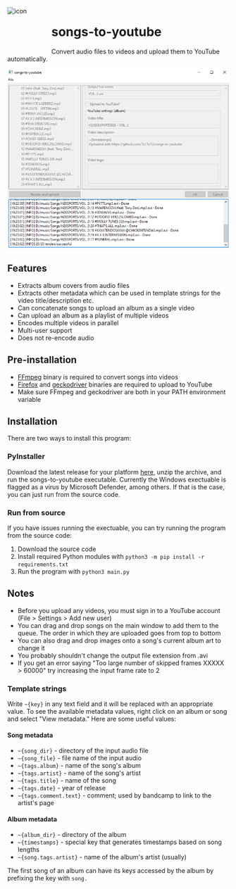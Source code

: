 <img align="left" width="100" height="100" src="https://raw.githubusercontent.com/7x11x13/songs-to-youtube/master/image/icon.ico" alt="icon">

# songs-to-youtube

Convert audio files to videos and upload them to YouTube automatically.

![Example](/docs/example.png)

## Features
- Extracts album covers from audio files
- Extracts other metadata which can be used in template strings for the video title/description etc.
- Can concatenate songs to upload an album as a single video
- Can upload an album as a playlist of multiple videos
- Encodes multiple videos in parallel
- Multi-user support
- Does not re-encode audio

## Pre-installation
- [FFmpeg](https://ffmpeg.org/download.html) binary is required to convert songs into videos
- [Firefox](https://www.mozilla.org/firefox/new/) and [geckodriver](https://github.com/mozilla/geckodriver/releases) binaries are required to upload to YouTube
- Make sure FFmpeg and geckodriver are both in your PATH environment variable

## Installation

There are two ways to install this program:

### PyInstaller

Download the latest release for your platform [here](https://github.com/7x11x13/songs-to-youtube/releases), unzip the archive, and run the songs-to-youtube executable.
Currently the Windows exectuable is flagged as a virus by Microsoft Defender, among others. If that is the case, you can just run from the source code.

### Run from source
If you have issues running the exectuable, you can try running the program from the source code:
1. Download the source code
2. Install required Python modules with `python3 -m pip install -r requirements.txt`
3. Run the program with `python3 main.py`

## Notes
- Before you upload any videos, you must sign in to a YouTube account (File > Settings > Add new user)
- You can drag and drop songs on the main window to add them to the queue. The order in which they are uploaded goes from top to bottom
- You can also drag and drop images onto a song's current album art to change it
- You probably shouldn't change the output file extension from .avi
- If you get an error saying "Too large number of skipped frames XXXXX > 60000" try increasing the input frame rate to 2

### Template strings
Write `~{key}` in any text field and it will be replaced with an appropriate value. To see the available metadata values, right click on an album or song and select "View metadata."
Here are some useful values:
#### Song metadata
- `~{song_dir}` - directory of the input audio file
- `~{song_file}` - file name of the input audio
- `~{tags.album}` - name of the song's album
- `~{tags.artist}` - name of the song's artist
- `~{tags.title}` - name of the song
- `~{tags.date}` - year of release
- `~{tags.comment.text}` - comment; used by bandcamp to link to the artist's page
#### Album metadata
- `~{album_dir}` - directory of the album
- `~{timestamps}` - special key that generates timestamps based on song lengths
- `~{song.tags.artist}` - name of the album's artist (usually)

The first song of an album can have its keys accessed by the album by prefixing the key with `song.`

